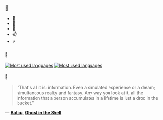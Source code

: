 ### 👋

- 🔭
- 🌱
- 💬
- 📫
- ⚡

#### 🧏

[![Most used languages](https://github-readme-stats-aynah.vercel.app/api/top-langs/?username=aynh&theme=solarized-dark&langs_count=6&layout=compact&hide_title=true)](https://github.com/anuraghazra/github-readme-stats#gh-dark-mode-only)
[![Most used languages](https://github-readme-stats-aynah.vercel.app/api/top-langs/?username=aynh&theme=solarized-light&langs_count=6&layout=compact&hide_title=true)](https://github.com/anuraghazra/github-readme-stats#gh-light-mode-only)

#### 💬

> "That's all it is: information. Even a simulated experience or a dream; simultaneous reality and fantasy. Any way you look at it, all the information that a person accumulates in a lifetime is just a drop in the bucket."

&mdash; [**Batou**](https://myanimelist.net/character.php?q=Batou&cat=character), [**Ghost in the Shell**](https://myanimelist.net/search/all?q=Ghost%20in%20the%20Shell&cat=all)
